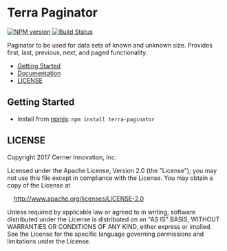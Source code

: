 # Terra Paginator


[![NPM version](http://img.shields.io/npm/v/terra-paginator.svg)](https://www.npmjs.org/package/terra-paginator)
[![Build Status](https://travis-ci.org/cerner/terra-core.svg?branch=master)](https://travis-ci.org/cerner/terra-core)

Paginator to be used for data sets of known and unknown size. Provides first, last, previous, next, and paged functionality.

- [Getting Started](#getting-started)
- [Documentation](https://github.com/cerner/terra-core/tree/master/packages/terra-paginator/docs)
- [LICENSE](#license)

## Getting Started

- Install from [npmjs](https://www.npmjs.com): `npm install terra-paginator`

## LICENSE

Copyright 2017 Cerner Innovation, Inc.

Licensed under the Apache License, Version 2.0 (the "License"); you may not use this file except in compliance with the License. You may obtain a copy of the License at

&nbsp;&nbsp;&nbsp;&nbsp;http://www.apache.org/licenses/LICENSE-2.0

Unless required by applicable law or agreed to in writing, software distributed under the License is distributed on an "AS IS" BASIS, WITHOUT WARRANTIES OR CONDITIONS OF ANY KIND, either express or implied. See the License for the specific language governing permissions and limitations under the License.
